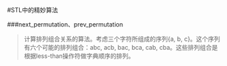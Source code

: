#STL中的精妙算法

###next_permutation、prev_permutation
> 计算排列组合关系的算法。考虑三个字符所组成的序列{a, b, c}。这个序列有六个可能的排列组合：abc, acb, bac, bca, cab, cba。这些排列组合是根据less-than操作符做字典顺序的排列。

```c++

```